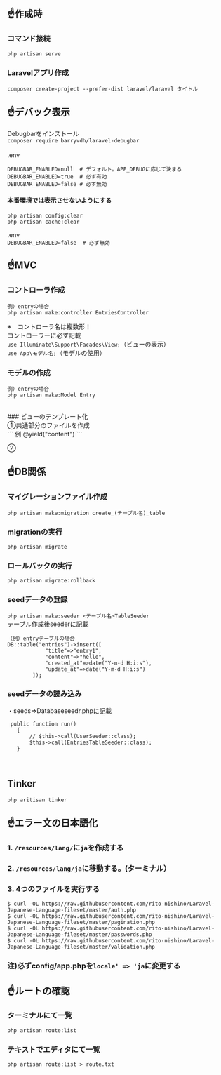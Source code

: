 ## :point_up:作成時<br>
### コマンド接続<br>
```php artisan serve```
<br>
### Laravelアプリ作成<br>
```composer create-project --prefer-dist laravel/laravel タイトル```
<br>
## :point_up:デバック表示<br>
Debugbarをインストール<br>
```composer require barryvdh/laravel-debugbar```
<br><br>
.env<br>
```
DEBUGBAR_ENABLED=null  # デフォルト。APP_DEBUGに応じて決まる
DEBUGBAR_ENABLED=true  # 必ず有効
DEBUGBAR_ENABLED=false # 必ず無効
```
#### 本番環境では表示させないようにする
```
php artisan config:clear
php artisan cache:clear
```
.env<br>
```DEBUGBAR_ENABLED=false  # 必ず無効```
<br>

## :point_up:MVC<br>
### コントローラ作成<br>
```
例）entryの場合
php artisan make:controller EntriesController   
```
※　コントローラ名は複数形！<br>
コントローラーに必ず記載<br>
```use Illuminate\Support\Facades\View;```（ビューの表示）<br>
```use App\モデル名;```（モデルの使用）<br>

### モデルの作成<br>
```
例）entryの場合
php artisan make:Model Entry
```
<br>
### ビューのテンプレート化<br>
①共通部分のファイルを作成<br>
```
例
            <!DOCTYPE html>
            <html lang="ja">
            <head>
                <meta charset="UTF-8">
                <meta name="viewport" content="width=device-width, initial-scale=1.0">
                <title>@yield("title")</title>
            </head>
            <body>
                @yield("content")
            </body>
            </html>
```
<br>

②

## :point_up:DB関係<br>

### マイグレーションファイル作成<br>
```php artisan make:migration create_(テーブル名)_table```
<br>
### migrationの実行<br>
```php artisan migrate```<br>
### ロールバックの実行<br>
```php artisan migrate:rollback```<br>
### seedデータの登録<br>
```php artisan make:seeder <テーブル名>TableSeeder```<br>
テーブル作成後seederに記載<br>
```
（例）entryテーブルの場合
DB::table("entries")->insert([
            "title"=>"entry1",
            "content"=>"hello",
            "created_at"=>date("Y-m-d H:i:s"),
            "update_at"=>date("Y-m-d H:i:s")
        ]);
 ```
 ### seedデータの読み込み<br>
 ・seeds=>Databaseseedr.phpに記載<br>
 
 ```
  public function run()
    {
        // $this->call(UserSeeder::class);
        $this->call(EntriesTableSeeder::class);
    }
 ```
 <br>
 
## Tinker<br>
```php aritisan tinker```
<br>
## :point_up:エラー文の日本語化<br>
### 1. ```/resources/lang/```に```ja```を作成する<br>
### 2. ```/resources/lang/ja```に移動する。(ターミナル）<br>
### 3. 4つのファイルを実行する<br>
```
$ curl -OL https://raw.githubusercontent.com/rito-nishino/Laravel-Japanese-Language-fileset/master/auth.php
$ curl -OL https://raw.githubusercontent.com/rito-nishino/Laravel-Japanese-Language-fileset/master/pagination.php
$ curl -OL https://raw.githubusercontent.com/rito-nishino/Laravel-Japanese-Language-fileset/master/passwords.php
$ curl -OL https://raw.githubusercontent.com/rito-nishino/Laravel-Japanese-Language-fileset/master/validation.php
```

### 注)必ずconfig/app.phpを```locale' => 'ja```に変更する<br>
## :point_up:ルートの確認<br>
### ターミナルにて一覧
```php artisan route:list```
<br>
### テキストでエディタにて一覧
```php artisan route:list > route.txt```
<br>
